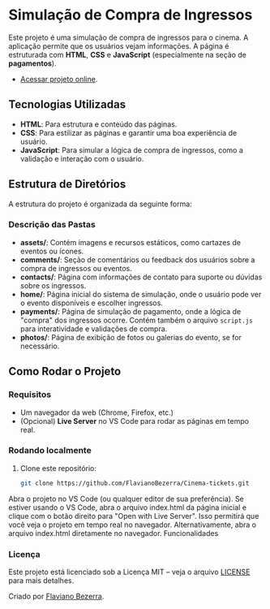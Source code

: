 # Simulação de Compra de Ingressos

Este projeto é uma simulação de compra de ingressos para o cinema. A aplicação permite que os usuários vejam informações. A página é estruturada com **HTML**, **CSS** e **JavaScript** (especialmente na seção de **pagamentos**).

- [Acessar projeto online](https://cinema-tickets-eta.vercel.app/).

## Tecnologias Utilizadas

- **HTML**: Para estrutura e conteúdo das páginas.
- **CSS**: Para estilizar as páginas e garantir uma boa experiência de usuário.
- **JavaScript**: Para simular a lógica de compra de ingressos, como a validação e interação com o usuário.
  
## Estrutura de Diretórios

A estrutura do projeto é organizada da seguinte forma:


### Descrição das Pastas

- **assets/**: Contém imagens e recursos estáticos, como cartazes de eventos ou ícones.
- **comments/**: Seção de comentários ou feedback dos usuários sobre a compra de ingressos ou eventos.
- **contacts/**: Página com informações de contato para suporte ou dúvidas sobre os ingressos.
- **home/**: Página inicial do sistema de simulação, onde o usuário pode ver o evento disponíveis e escolher ingressos.
- **payments/**: Página de simulação de pagamento, onde a lógica de "compra" dos ingressos ocorre. Contém também o arquivo `script.js` para interatividade e validações de compra.
- **photos/**: Página de exibição de fotos ou galerias do evento, se for necessário.
  
## Como Rodar o Projeto

### Requisitos

- Um navegador da web (Chrome, Firefox, etc.)
- (Opcional) **Live Server** no VS Code para rodar as páginas em tempo real.

### Rodando localmente

1. Clone este repositório:
   ```bash
   git clone https://github.com/FlavianoBezerra/Cinema-tickets.git

Abra o projeto no VS Code (ou qualquer editor de sua preferência).
Se estiver usando o VS Code, abra o arquivo index.html da página inicial e clique com o botão direito para "Open with Live Server". Isso permitirá que você veja o projeto em tempo real no navegador.
Alternativamente, abra o arquivo index.html diretamente no navegador.
Funcionalidades

### Licença

Este projeto está licenciado sob a Licença MIT – veja o arquivo [LICENSE](LICENSE) para mais detalhes.

Criado por [Flaviano Bezerra](https://www.linkedin.com/in/flaviano-bezerra-5203bb333).
